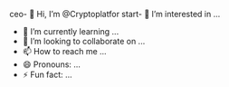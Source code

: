 ceo- 👋 Hi, I’m @Cryptoplatfor
start- 👀 I’m interested in ...
- 🌱 I’m currently learning ...
- 💞️ I’m looking to collaborate on ...
- 📫 How to reach me ...
- 😄 Pronouns: ...
- ⚡ Fun fact: ...

<!---
Cryptoplatfor/Cryptoplatfor is a ✨ special ✨ repository because its `README.md` (this file) appears on your GitHub profile.
You can click the Preview link to take a look at your changes.
--->
